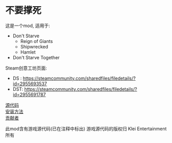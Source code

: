 # 不要撑死

这是一个mod, 适用于:
- Don't Starve
  - Reign of Giants
  - Shipwrecked
  - Hamlet
- Don't Starve Together

Steam创意工坊页面:
- DS : <https://steamcommunity.com/sharedfiles/filedetails/?id=2955693537>
- DST: <https://steamcommunity.com/sharedfiles/filedetails/?id=2955691787>

[源代码](https://github.com/HPLZH/DoNotEatTooMuch/)  
[安装方法](https://github.com/HPLZH/DoNotEatTooMuch/blob/main/install.md)  
[贡献者](https://github.com/HPLZH/DoNotEatTooMuch/blob/main/contributors.md)

此mod含有游戏源代码(已在注释中标出)
游戏源代码的版权归 Klei Entertainment 所有
